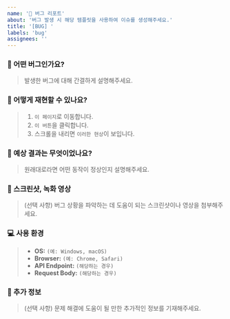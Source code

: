 ```yaml
---
name: '🐛 버그 리포트'
about: '버그 발생 시 해당 템플릿을 사용하여 이슈를 생성해주세요.'
title: '[BUG] '
labels: 'bug'
assignees: ''
---
```


### 🚨 어떤 버그인가요?

> 발생한 버그에 대해 간결하게 설명해주세요.

### 🧐 어떻게 재현할 수 있나요?

> 1. `이 페이지`로 이동합니다.
> 2. `이 버튼`을 클릭합니다.
> 3. 스크롤을 내리면 `이러한 현상`이 보입니다.

### 🤔 예상 결과는 무엇이었나요?

> 원래대로라면 어떤 동작이 정상인지 설명해주세요.

### 📸 스크린샷, 녹화 영상

> (선택 사항) 버그 상황을 파악하는 데 도움이 되는 스크린샷이나 영상을 첨부해주세요.

### 💻 사용 환경

> - **OS:** `(예: Windows, macOS)`
> - **Browser:** `(예: Chrome, Safari)`
> - **API Endpoint:** `(해당하는 경우)`
> - **Request Body:** `(해당하는 경우)`

### 📝 추가 정보

> (선택 사항) 문제 해결에 도움이 될 만한 추가적인 정보를 기재해주세요.

